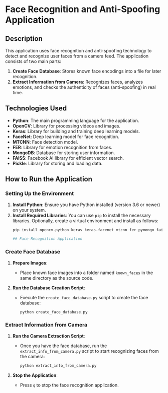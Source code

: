 # Face Recognition and Anti-Spoofing Application

## Description
This application uses face recognition and anti-spoofing technology to detect and recognize user faces from a camera feed. The application consists of two main parts:
1. **Create Face Database**: Stores known face encodings into a file for later recognition.
2. **Extract Information from Camera**: Recognizes faces, analyzes emotions, and checks the authenticity of faces (anti-spoofing) in real time.

## Technologies Used
- **Python**: The main programming language for the application.
- **OpenCV**: Library for processing videos and images.
- **Keras**: Library for building and training deep learning models.
- **FaceNet**: Deep learning model for face recognition.
- **MTCNN**: Face detection model.
- **FER**: Library for emotion recognition from faces.
- **MongoDB**: Database for storing user information.
- **FAISS**: Facebook AI library for efficient vector search.
- **Pickle**: Library for storing and loading data.

## How to Run the Application

### Setting Up the Environment

1. **Install Python**: Ensure you have Python installed (version 3.6 or newer) on your system.
2. **Install Required Libraries**:
   You can use `pip` to install the necessary libraries. Optionally, create a virtual environment and install as follows:
   ```bash
   pip install opencv-python keras keras-facenet mtcnn fer pymongo faiss-cpu

   ## Face Recognition Application

### Create Face Database

1. **Prepare Images**: 
   - Place known face images into a folder named `known_faces` in the same directory as the source code.

2. **Run the Database Creation Script**: 
   - Execute the `create_face_database.py` script to create the face database:
     ```bash
     python create_face_database.py
     ```

### Extract Information from Camera

1. **Run the Camera Extraction Script**: 
   - Once you have the face database, run the `extract_info_from_camera.py` script to start recognizing faces from the camera:
     ```bash
     python extract_info_from_camera.py
     ```

2. **Stop the Application**: 
   - Press `q` to stop the face recognition application.
